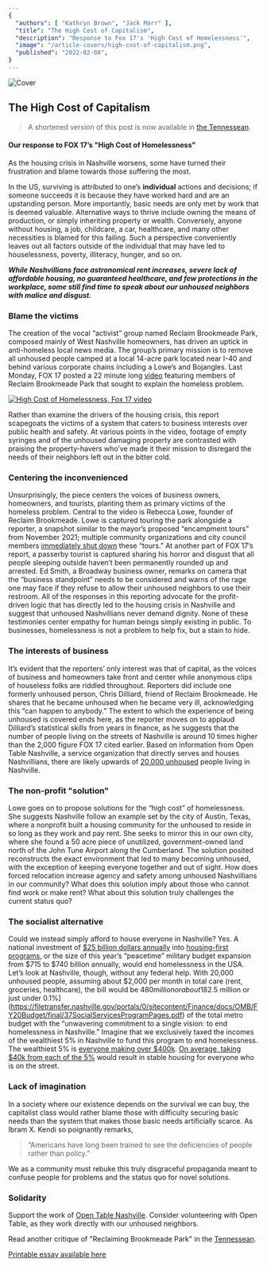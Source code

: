 ```yaml
---
{
  "authors": [ "Kathryn Brown", "Jack Marr" ],
  "title": "The High Cost of Capitalism",
  "description": "Response to Fox 17's 'High Cost of Homelessness'",
  "image": "/article-covers/high-cost-of-capitalism.png",
  "published": "2022-02-08",
}
---
```


![Cover](/images/high-cost-of-capitalism/cover.png)


## The High Cost of Capitalism

> A shortened version of this post is now available in [the Tennessean](https://www.tennessean.com/story/opinion/2022/02/25/report-ignores-role-capitalism-homelessness-blames-unhoused/6931585001/).

#### Our response to FOX 17’s "High Cost of Homelessness"

As the housing crisis in Nashville worsens, some have turned their frustration and blame towards those suffering the most. 

In the US, surviving is attributed to one’s **individual** actions and decisions; if someone succeeds it is because they have worked hard and are an upstanding person. More importantly, basic needs are only met by work that is deemed valuable. Alternative ways to thrive include owning the means of production, or simply inheriting property or wealth. Conversely, anyone without housing, a job, childcare, a car, healthcare, and many other necessities is blamed for this failing. Such a perspective conveniently leaves out all factors outside of the individual that may have led to houselessness, poverty, illiteracy, hunger, and so on. 

***While Nashvillians face astronomical rent increases, severe lack of affordable housing, no guaranteed healthcare, and few protections in the workplace, some still find time to speak about our unhoused neighbors with malice and disgust.***

### Blame the victims

The creation of the vocal “activist” group named Reclaim Brookmeade Park, composed mainly of West Nashville homeowners, has driven an uptick in anti-homeless local news media. The group’s primary mission is to remove all unhoused people camped at a local 14-acre park located near I-40 and behind various corporate chains including a Lowe’s and Bojangles. Last Monday, FOX 17 posted a 22 minute long [video](https://fox17.com/news/local/fox-17-news-special-coverage-the-high-cost-of-homelessness-nashville-tennessee) featuring members of Reclaim Brookmeade Park that sought to explain the homeless problem.

[![High Cost of Homelessness, Fox 17 video](/images/high-cost-of-capitalism/fox17-preview.png)](http://www.youtube.com/watch?v=d3b5rRvEHPY "High Cost of Homelessness")

Rather than examine the drivers of the housing crisis, this report scapegoats the victims of a system that caters to business interests over public health and safety. At various points in the video, footage of empty syringes and of the unhoused damaging property are contrasted with praising the property-havers who’ve made it their mission to disregard the needs of their neighbors left out in the bitter cold. 

### Centering the inconvenienced

Unsurprisingly, the piece centers the voices of business owners, homeowners, and tourists, planting them as primary victims of the homeless problem. Central to the video is Rebecca Lowe, founder of Reclaim Brookmeade. Lowe is captured touring the park alongside a reporter, a snapshot similar to the mayor’s proposed “encampment tours” from November 2021; multiple community organizations and city council members [immediately shut down](https://www.tennessean.com/story/news/local/davidson/2021/11/09/mayor-john-coopers-office-draws-ire-arranging-homeless-camp-visits/6345971001/) these “tours.” At another part of FOX 17’s report, a passerby tourist is captured sharing his horror and disgust that all people sleeping outside haven’t been permanently rounded up and arrested. Ed Smith, a Broadway business owner, remarks on camera that the “business standpoint” needs to be considered and warns of the rage one may face if they refuse to allow their unhoused neighbors to use their restroom. All of the responses in this reporting advocate for the profit-driven logic that has directly led to the housing crisis in Nashville and suggest that unhoused Nashvillians never demand dignity. None of these testimonies center empathy for human beings simply existing in public. To businesses, homelessness is not a problem to help fix, but a stain to hide.

### The interests of business

<align-right>
  <sized-image
    alt="A coin to illustrate capital interests."
    src="/images/high-cost-of-capitalism/coin.png"
    />
</align-right>

It’s evident that the reporters’ only interest was that of capital, as the voices of business and homeowners take front and center while anonymous clips of houseless folks are riddled throughout. Reporters did include one formerly unhoused person, Chris Dilliard, friend of Reclaim Brookmeade. He shares that he became unhoused when he became very ill, acknowledging this “can happen to anybody.” The extent to which the experience of being unhoused is covered ends here, as the reporter moves on to applaud Dilliard’s statistical skills from years in finance, as he suggests that the number of people living on the streets of Nashville is around 10 times higher than the 2,000 figure FOX 17 cited earlier. Based on information from Open Table Nashville, a service organization that directly serves and houses Nashvillians, there are likely upwards of [20,000 unhoused](http://opentablenashville.org/the-reality-of-being-unhoused) people living in Nashville.

### The non-profit "solution"

Lowe goes on to propose solutions for the “high cost” of homelessness. She suggests Nashville follow an example set by the city of Austin, Texas, where a nonprofit built a housing community for the unhoused to reside in so long as they work and pay rent. She seeks to mirror this in our own city, where she found a 50 acre piece of unutilized, government-owned land north of the John Tune Airport along the Cumberland. The solution posited reconstructs the exact environment that led to many becoming unhoused, with the exception of keeping everyone together and out of sight. How does forced relocation increase agency and safety among unhoused Nashvillians in our community? What does this solution imply about those who cannot find work or make rent? What about this solution truly challenges the current status quo?

### The socialist alternative

Could we instead simply afford to house everyone in Nashville? Yes. A national investment of [$25 billion dollars annually](https://www.globalgiving.org/learn/how-much-would-it-cost-to-end-homelessness-in-america/) into [housing-first programs](https://www.theguardian.com/cities/2019/jun/03/its-a-miracle-helsinkis-radical-solution-to-homelessness), or the size of this year’s “peacetime” military budget expansion from $715 to $740 billion annually, would end homelessness in the USA. Let’s look at Nashville, though, without any federal help. With 20,000 unhoused people, assuming about $2,000 per month in total care (rent, groceries, healthcare), the bill would be $480 million or about 18% of the [2022 total metro budget](https://www.nashville.gov/sites/default/files/2021-11/FY-2022-Operating-Budget-Book-linked.pdf?ct=1637354354). We currently spend [$2.5 million or just under 0.1%](https://filetransfer.nashville.gov/portals/0/sitecontent/Finance/docs/OMB/FY20Budget/final/37SocialServicesProgramPages.pdf) of the total metro budget with the “unwavering commitment to a single vision: to end homelessness in Nashville.” Imagine that we exclusively taxed the incomes of the wealthiest 5% in Nashville to fund this program to end homelessness. The wealthiest 5% is [everyone making over $400k](https://www.gobankingrates.com/money/wealth/how-much-you-need-be-rich-in-50-major-us-cities/). [On average, taking $40k from each of the 5%](https://data.census.gov/cedsci/profile?g=1600000US4752006) would result in stable housing for everyone who is on the street.

### Lack of imagination

In a society where our existence depends on the survival we can buy, the capitalist class would rather blame those with difficulty securing basic needs than the system that makes those basic needs artificially scarce. As Ibram X. Kendi so poignantly remarks,

> “Americans have long been trained to see the deficiencies of people rather than policy.”

We as a community must rebuke this truly disgraceful propaganda meant to confuse people for problems and the status quo for novel solutions. 


### Solidarity

Support the work of [Open Table Nashville](https://opentablenashville.org). Consider volunteering with Open Table, as they work directly with our unhoused neighbors.

Read another critique of "Reclaiming Brookmeade Park" in the [Tennessean](https://www.tennessean.com/story/opinion/2022/01/04/reclaiming-brookmeade-park-does-little-end-homelessness-nashville/9090797002/).

[Printable essay available here](/documents/high-cost-of-capitalism.pdf)

